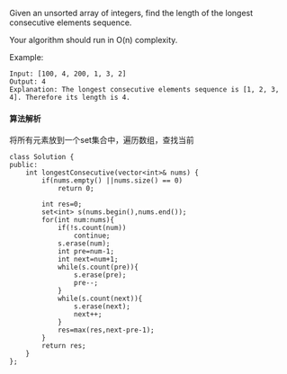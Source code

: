 Given an unsorted array of integers, find the length of the longest consecutive elements sequence.<br>

Your algorithm should run in O(n) complexity.<br>

Example:<br>
```
Input: [100, 4, 200, 1, 3, 2]
Output: 4
Explanation: The longest consecutive elements sequence is [1, 2, 3, 4]. Therefore its length is 4.
```
#### 算法解析
将所有元素放到一个set集合中，遍历数组，查找当前
```
class Solution {
public:
    int longestConsecutive(vector<int>& nums) {
        if(nums.empty() ||nums.size() == 0)
            return 0;
        
        int res=0;
        set<int> s(nums.begin(),nums.end());
        for(int num:nums){
            if(!s.count(num))
                continue;
            s.erase(num);
            int pre=num-1;
            int next=num+1;
            while(s.count(pre)){
                s.erase(pre);
                pre--;
            }
            while(s.count(next)){
                s.erase(next);
                next++;
            }
            res=max(res,next-pre-1);
        }
        return res;
    }
};
```
